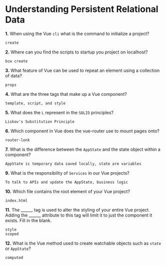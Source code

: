 # Understanding Persistent Relational Data

**1.** When using the Vue `cli` what is the command to initialize a project?
<!-- enter you answer in the space below -->
```
create
```
**2.** Where can you find the scripts to startup you project on localhost?
<!-- enter you answer in the space below -->
```
bcw create
```
**3.** What feature of Vue can be used to repeat an element using a collection of data?
<!-- enter you answer in the space below -->
```
props
```
**4.** What are the three tags that make up a Vue component?
<!-- enter you answer in the space below -->
```
template, script, and style
```
**5.** What does the `L` represent in the `SOLID` principles?
<!-- enter you answer in the space below -->
```
Liskov's Substitution Principle
```
**6.** Which component in Vue does the vue-router use to mount pages onto?
<!-- enter you answer in the space below -->
```
router-lonk
```
**7.** What is the difference between the `AppState` and the state object within a component?
<!-- enter you answer in the space below -->
```
AppState is temporary data saved locally, state are variables
```
**9.** What is the responsibility of `Services` in our Vue projects?
<!-- enter you answer in the space below -->
```
To talk to APIs and update the AppState, business logic
```
**10.** Which file contains the root element of your Vue project?
<!-- enter you answer in the space below -->
```
index.html
```
**11.** The ______ tag is used to alter the styling of your entire Vue project.  Adding the ______ attribute to this tag will limit it to just the component it exists.  Fill in the blank.
<!-- enter you answer in the space below -->
```
style
scoped
```
**12.** What is the Vue method used to create watchable objects such as `state` or `AppState`?
<!-- enter you answer in the space below -->
```
computed
```